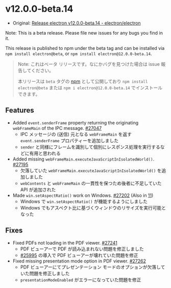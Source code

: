 # v12.0.0-beta.14

- Original: [Release electron v12.0.0-beta.14 - electron/electron](https://github.com/electron/electron/releases/tag/v12.0.0-beta.14)

Note: This is a beta release. Please file new issues for any bugs you find in it.

This release is published to npm under the beta tag and can be installed via `npm install electron@beta`, or `npm install electron@12.0.0-beta.14`.

> Note: これはベータ リリースです。なにかバグを見つけた場合は issue 報告してください。
>
> 本リリースは `beta` タグの [npm](https://www.npmjs.com/package/electron) として公開しており `npm install electron@beta` または `npm i electron@12.0.0-beta.14` でインストールできます。

## Features

- Added `event.senderFrame` property returning the originating `webFrameMain` of the IPC message. [#27047](https://github.com/electron/electron/pull/27047)
  - IPC メッセージの (送信) 元となる `webFrameMain` を返す `event.senderFrame` プロパティーを追加しました
  - `sender` と同様にフレームを識別して個別にレスポンス処理を実行するなどに有用と思われる
- Added missing `webFrameMain.executeJavaScriptInIsolatedWorld()`. [#27195](https://github.com/electron/electron/pull/27195)
  - 欠落していた `webFrameMain.executeJavaScriptInIsolatedWorld()` を追加しました
  - `webContents` と `webFrameMain` の一貫性を保つため後者に不足していた API が追加された
- Made `win.setAspectRatio()` work on Windows. [#27202](https://github.com/electron/electron/pull/27202) (Also in [11](https://github.com/electron/electron/pull/27203))
  - Windows で `win.setAspectRatio()` が機能するようにしました
  - Windows でもアスペクト比に基づくウィンドウのリサイズを実行可能となった

## Fixes

- Fixed PDFs not loading in the PDF viewer. [#27241](https://github.com/electron/electron/pull/27241)
  - PDF ビューアーで PDF が読み込まれない問題を修正しました
  - [#25995](https://github.com/electron/electron/pull/25995) の導入で PDF ビューアーが壊れていた問題を修正
- Fixed missing presentation mode option in PDF viewer. [#27262](https://github.com/electron/electron/pull/27262)
  - PDF ビューアーにてプレゼンテーション モードのオプションが欠落していた問題を修正しました
  - `presentationModeEnabled` がエラーになっていた問題を修正
